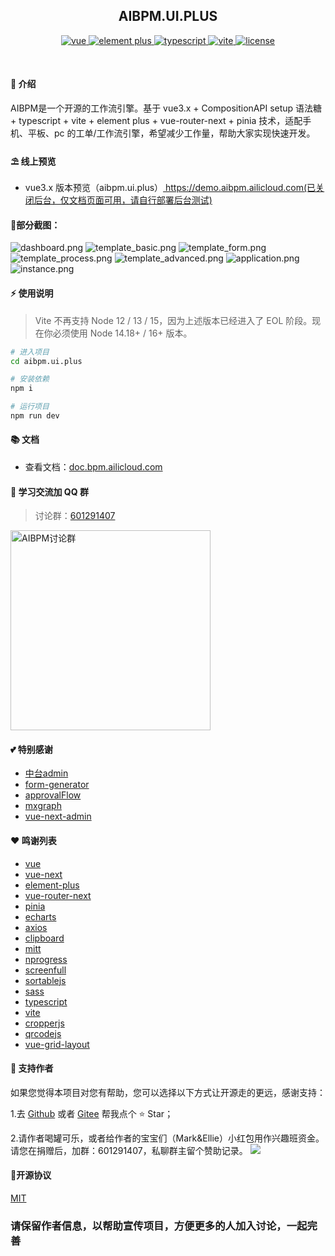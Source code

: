 <div align="center">
	<h2>AIBPM.UI.PLUS</h2>
	<p align="center">
	    <a href="https://v3.vuejs.org/" target="_blank">
	        <img src="https://img.shields.io/badge/vue.js-vue3.x-green" alt="vue">
	    </a>
	    <a href="https://element-plus.gitee.io/#/zh-CN/component/changelog" target="_blank">
	        <img src="https://img.shields.io/badge/element--plus-%3E1.0.0-blue" alt="element plus">
	    </a>
		<a href="https://www.tslang.cn/" target="_blank">
	        <img src="https://img.shields.io/badge/typescript-%3E4.0.0-blue" alt="typescript">
	    </a>
		<a href="https://vitejs.dev/" target="_blank">
		    <img src="https://img.shields.io/badge/vite-%3E2.0.0-yellow" alt="vite">
		</a>
		<a href="https://github.com/leooneone/aibpm.ui.plus/blob/main/LICENSE" target="_blank">
		    <img src="https://img.shields.io/badge/license-MIT-success" alt="license">
		</a>
	</p>
	<p>&nbsp;</p>
</div>

#### 🌈 介绍

AIBPM是一个开源的工作流引擎。基于 vue3.x + CompositionAPI setup 语法糖 + typescript + vite + element plus + vue-router-next + pinia 技术，适配手机、平板、pc 的工单/工作流引擎，希望减少工作量，帮助大家实现快速开发。

#### ⛱️ 线上预览

- vue3.x 版本预览（aibpm.ui.plus）<a href="https://demo.aibpm.ailicloud.com" target="_blank"> https://demo.aibpm.ailicloud.com(已关闭后台，仅文档页面可用，请自行部署后台测试)</a>

#### 📸部分截图：
![dashboard.png](https://raw.githubusercontent.com/leooneone/aibpm.ui.plus/main/src/assets/demo/dashboard.PNG)
![template_basic.png](https://raw.githubusercontent.com/leooneone/aibpm.ui.plus/main/src/assets/demo/template_basic.PNG)
![template_form.png](https://raw.githubusercontent.com/leooneone/aibpm.ui.plus/main/src/assets/demo/template_form.PNG)
![template_process.png](https://raw.githubusercontent.com/leooneone/aibpm.ui.plus/main/src/assets/demo/template_process.PNG)
![template_advanced.png](https://raw.githubusercontent.com/leooneone/aibpm.ui.plus/main/src/assets/demo/template_advanced.PNG)
![application.png](https://raw.githubusercontent.com/leooneone/aibpm.ui.plus/main/src/assets/demo/application.PNG)
![instance.png](https://raw.githubusercontent.com/leooneone/aibpm.ui.plus/main/src/assets/demo/instance.PNG)


#### ⚡ 使用说明

> Vite 不再支持 Node 12 / 13 / 15，因为上述版本已经进入了 EOL 阶段。现在你必须使用 Node 14.18+ / 16+ 版本。

```bash
# 进入项目
cd aibpm.ui.plus

# 安装依赖
npm i

# 运行项目
npm run dev

```
#### 📚 文档

- 查看文档：<a href="https://doc.aibpm.ailicloud.com" target="_blank">doc.bpm.ailicloud.com</a>

#### 💯 学习交流加 QQ 群

>  讨论群：<a target="_blank" href="https://jq.qq.com/?_wv=1027&k=S36Tm7gj">601291407</a>

  <a target="_blank" href="https://jq.qq.com/?_wv=1027&k=S36Tm7gj">
  	<img  src="https://raw.githubusercontent.com/leooneone/aibpm.ui.plus/main/src/assets/demo/qqgroup.jpg" width="320"  alt="AIBPM讨论群" title="AIBPM讨论群"/>
  </a>

#### 💕 特别感谢

- <a href="https://github.com/zhontai" target="_blank">中台admin</a>
- <a href="https://github.com/JakHuang/form-generator" target="_blank">form-generator</a>
- <a href="https://github.com/SNFocus/approvalFlow" target="_blank">approvalFlow</a>
- <a href="https://github.com/jgraph/mxgraph" target="_blank">mxgraph</a>
- <a href="https://github.com/lyt-Top/vue-next-admin" target="_blank">vue-next-admin</a>

#### ❤️ 鸣谢列表

- <a href="https://github.com/vuejs/vue" target="_blank">vue</a>
- <a href="https://github.com/vuejs/vue-next" target="_blank">vue-next</a>
- <a href="https://github.com/element-plus/element-plus" target="_blank">element-plus</a>
- <a href="https://github.com/vuejs/vue-router-next" target="_blank">vue-router-next</a>
- <a href="https://github.com/vuejs/pinia" target="_blank">pinia</a>
- <a href="https://github.com/apache/echarts" target="_blank">echarts</a>
- <a href="https://github.com/axios/axios" target="_blank">axios</a>
- <a href="https://github.com/zenorocha/clipboard.js" target="_blank">clipboard</a>
- <a href="https://github.com/developit/mitt" target="_blank">mitt</a>
- <a href="https://github.com/rstacruz/nprogress" target="_blank">nprogress</a>
- <a href="https://github.com/sindresorhus/screenfull.js" target="_blank">screenfull</a>
- <a href="https://github.com/SortableJS/Sortable" target="_blank">sortablejs</a>
- <a href="https://github.com/sass/sass" target="_blank">sass</a>
- <a href="https://github.com/microsoft/TypeScript" target="_blank">typescript</a>
- <a href="https://github.com/vitejs/vite" target="_blank">vite</a>
- <a href="https://github.com/fengyuanchen/cropperjs" target="_blank">cropperjs</a>
- <a href="https://github.com/davidshimjs/qrcodejs" target="_blank">qrcodejs</a>
- <a href="https://github.com/jbaysolutions/vue-grid-layout" target="_blank">vue-grid-layout</a>


#### 💌 支持作者

如果您觉得本项目对您有帮助，您可以选择以下方式让开源走的更远，感谢支持：

1.去 <a target="_blank" href="https://github.com/leooneone/aibpm.ui.plus">Github</a> 或者
<a target="_blank" href="https://gitee.com/leooneone/aibpm.ui.plus">Gitee</a> 帮我点个 ⭐ Star；

2.请作者喝罐可乐，或者给作者的宝宝们（Mark&Ellie）小红包用作兴趣班资金。  
  请您在捐赠后，加群：601291407，私聊群主留个赞助记录。
<img src="https://raw.githubusercontent.com/leooneone/aibpm.ui.plus/main/src/assets/demo/donate.png">

#### 📜开源协议
[MIT](https://opensource.org/licenses/MIT)
### 请保留作者信息，以帮助宣传项目，方便更多的人加入讨论，一起完善
